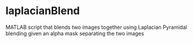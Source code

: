 laplacianBlend
==============

MATLAB script that blends two images together using Laplacian Pyramidal blending given an alpha mask separating the two images
